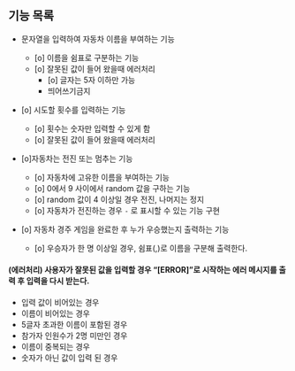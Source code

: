 ## 기능 목록
* 문자열을 입력하여 자동차 이름을 부여하는 기능
    * [o] 이름을 쉼표로 구분하는 기능
    * [o] 잘못된 값이 들어 왔을때 에러처리
      * [o] 글자는 5자 이하만 가능
      * 띄어쓰기금지
    
* [o] 시도할 횟수를 입력하는 기능
    * [o] 횟수는 숫자만 입력할 수 있게 함
    * [o] 잘못된 값이 들어 왔을때 에러처리
* [o]자동차는 전진 또는 멈추는 기능
    * [o] 자동차에 고유한 이름을 부여하는 기능
    * [o] 0에서 9 사이에서 random 값을 구하는 기능
    * [o] random 값이 4 이상일 경우 전진, 나머지는 정지
    * [o] 자동차가 전진하는 경우 `-` 로 표시할 수 있는 기능 구현 
* [o] 자동차 경주 게임을 완료한 후 누가 우승했는지 출력하는 기능
    * [o] 우승자가 한 명 이상일 경우, 쉼표(,)로 이름을 구분해 출력한다.

#### (에러처리) 사용자가 잘못된 값을 입력할 경우 “[ERROR]”로 시작하는 에러 메시지를 출력 후 입력을 다시 받는다.

* 입력 값이 비어있는 경우
* 이름이 비어있는 경우
* 5글자 초과한 이름이 포함된 경우
* 참가자 인원수가 2명 미만인 경우
* 이름이 중복되는 경우
* 숫자가 아닌 값이 입력 된 경우
